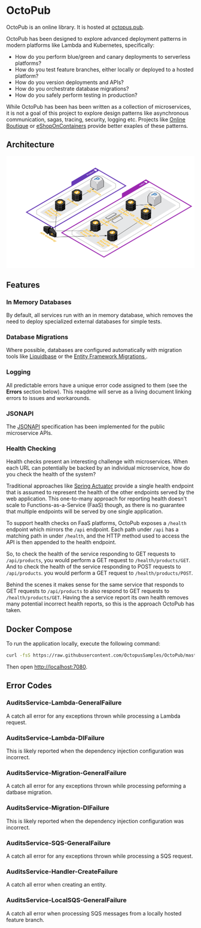 # OctoPub

OctoPub is an online library. It is hosted at [octopus.pub](https://octopus.pub/).

OctoPub has been designed to explore advanced deployment patterns in modern platforms like Lambda and Kubernetes, 
specifically:

* How do you perform blue/green and canary deployments to serverless platforms?
* How do you test feature branches, either locally or deployed to a hosted platform?
* How do you version deployments and APIs?
* How do you orchestrate database migrations?
* How do you safely perform testing in production?

While OctoPub has been has been written as a collection of microservices, it is not a goal of this project to explore 
design patterns like asynchronous communication, sagas, tracing, security, logging etc. Projects like 
[Online Boutique](https://github.com/GoogleCloudPlatform/microservices-demo/)
or [eShopOnContainers](https://github.com/dotnet-architecture/eShopOnContainers) provide better exaples of these 
patterns.

## Architecture

![](Architecture.png)

## Features

### In Memory Databases
By default, all services run with an in memory database, which removes the need to deploy specialized external 
databases for simple tests.

### Database Migrations
Where possible, databases are configured automatically with migration tools like [Liquidbase](https://www.liquibase.org/) 
or the [Entity Framework Migrations ](https://docs.microsoft.com/en-us/ef/core/managing-schemas/migrations/?tabs=dotnet-core-cli).

### Logging
All predictable errors have a unique error code assigned to them (see the **Errors** section below). This reaqdme will 
serve as a living document linking errors to issues and workarounds.

### JSONAPI
The [JSONAPI](https://jsonapi.org/) specification has been implemented for the public microservice APIs.

### Health Checking
Health checks present an interesting challenge with microservices. When each URL can potentially be backed by an 
individual microservice, how do you check the health of the system?

Traditional approaches like [Spring Actuator](https://docs.spring.io/spring-boot/docs/current/reference/html/actuator.html) 
provide a single health endpoint that is assumed to represent the health of the other endpoints served by the web 
application. This one-to-many approach for reporting health doesn't scale to Functions-as-a-Service (FaaS) though, as 
there is no guarantee that multiple endpoints will be served by one single application.

To support health checks on FaaS platforms, OctoPub exposes a `/health` endpoint which mirrors the `/api` endpoint. 
Each path under `/api` has a matching path in under `/health`, and the HTTP method used to access the API is then 
appended to the health endpoint.

So, to check the health of the service responding to GET requests to `/api/products`, you would perform a GET request 
to `/health/products/GET`. And to check the health of the service responding to POST requests to `/api/products`. you 
would perform a GET request to `/health/products/POST`.

Behind the scenes it makes sense for the same service that responds to GET requests to `/api/products` to also respond 
to GET requests to `/health/products/GET`. Having the a service report its own health removes many potential incorrect 
health reports, so this is the approach OctoPub has taken.

## Docker Compose

To run the application locally, execute the following command:

```bash
curl -fsS https://raw.githubusercontent.com/OctopusSamples/OctoPub/master/docker/docker-compose.yml | docker-compose -f - up -d
```

Then open [http://localhost:7080](http://localhost:7080).

## Error Codes
### AuditsService-Lambda-GeneralFailure
A catch all error for any exceptions thrown while processing a Lambda request.

### AuditsService-Lambda-DIFailure
This is likely reported when the dependency injection configuration was incorrect.

### AuditsService-Migration-GeneralFailure
A catch all error for any exceptions thrown while processing peforming a datbase migration.

### AuditsService-Migration-DIFailure
This is likely reported when the dependency injection configuration was incorrect.

### AuditsService-SQS-GeneralFailure
A catch all error for any exceptions thrown while processing a SQS request.

### AuditsService-Handler-CreateFailure
A catch all error when creating an entity.

### AuditsService-LocalSQS-GeneralFailure
A catch all error when processing SQS messages from a locally hosted feature branch.

